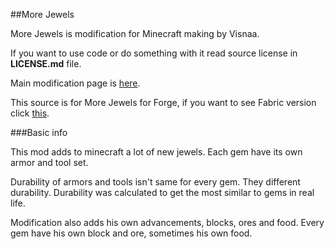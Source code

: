 ##More Jewels

More Jewels is modification for Minecraft making by Visnaa.

If you want to use code or do something with it read source license in **LICENSE.md** file.

Main modification page is [here](https://www.curseforge.com/minecraft/mc-mods/more-jewels).

This source is for More Jewels for Forge, if you want to see Fabric version click [this](https://www.curseforge.com/minecraft/mc-mods/more-jewels-fabric).

###Basic info

This mod adds to minecraft a lot of new jewels. Each gem have its own armor and tool set.

Durability of armors and tools isn't same for every gem. They different durability.
Durability was calculated to get the most similar to gems in real life.

Modification also adds his own advancements, blocks, ores and food.
Every gem have his own block and ore, sometimes his own food.